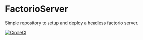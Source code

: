 # FactorioServer
Simple repository to setup and deploy a headless factorio server.


[![CircleCI](https://circleci.com/gh/sdrafahl/FactorioServer.svg?style=svg)](https://circleci.com/gh/sdrafahl/FactorioServer)
